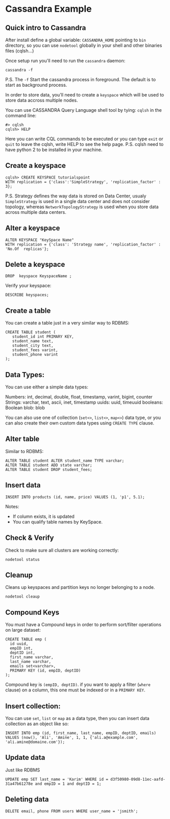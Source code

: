 # Cassandra Example

## Quick intro to Cassandra
After install define a global variable: `CASSANDRA_HOME` pointing to `bin` directory, so you can use `nodetool` globally in your shell and other binaries files (cqlsh...)

Once setup run you'll need to run the `cassandra` daemon:
```
cassandra -f
```
P.S. The `-f` Start the cassandra process in foreground. The default is to start as background process.

In order to store data, you'll need to create a `keyspace` which will be used to store data accross multiple nodes.

You can use CASSANDRA Query Language shell tool by tying: `cqlsh` in the command line:
```
#> cqlsh
cqlsh> HELP
```
Here you can write CQL commands to be executed or you can type `exit` or `quit` to leave the cqlsh, write HELP to see the help page.
P.S. cqlsh need to have python 2 to be installed in your machine.

## Create a keyspace
```
cqlsh> CREATE KEYSPACE tutorialspoint
WITH replication = {'class':'SimpleStrategy', 'replication_factor' : 3};
```
P.S. Strategy defines the way data is stored on Data Center, usualy `SimpleStrategy` is used in a single data center and does not consider topology, whereas `NetworkTopologyStrategy` is used when you store data across multiple data centers.

## Alter a keyspace
```
ALTER KEYSPACE "KeySpace Name"  
WITH replication = {'class': 'Strategy name', 'replication_factor' : 'No.Of  replicas'};
```

## Delete a keyspace
```
DROP  keyspace KeyspaceName ;  
```
Verify your keyspace:
```
DESCRIBE keyspaces;
```

## Create a table
You can create a table just in a very similar way to RDBMS:
```
CREATE TABLE student (
   student_id int PRIMARY KEY,
   student_name text,
   student_city text,
   student_fees varint,
   student_phone varint
);
```
## Data Types:
You can use either a simple data types:

Numbers: int, decimal, double, float, timestamp, varint, bigint, counter
Strings: varchar, text, ascii, inet, timestamp
uuids: uuid, timeuuid
booleans: Boolean
blob: blob

You can also use one of collection (`set<>`, `list<>`, `map<>`) data type, or you can also create their own custom data types using `CREATE TYPE` clause.

## Alter table
Similar to RDBMS:
```
ALTER TABLE student ALTER student_name TYPE varchar;
ALTER TABLE student ADD state varchar;
ALTER TABLE student DROP student_fees;
```

## Insert data
```
INSERT INTO products (id, name, price) VALUES (1, 'p1', 5.1);
```
Notes:
- If column exists, it is updated
- You can qualify table names by KeySpace.

## Check & Verify
Check to make sure all clusters are working correctly:
```
nodetool status
```

## Cleanup
Cleans up keyspaces and partition keys no longer belonging to a node.
```
nodetool cleaup
```

## Compound Keys
You must have a Compound keys in order to perform sort/filter operations on large dataset:
```
CREATE TABLE emp (
  id uuid,
  empID int,
  deptID int,
  first_name varchar,
  last_name varchar,
  emails set<varchar>,
  PRIMARY KEY (id, empID, deptID)
);
```
Compound key is `(empID, deptID)`.
if you want to apply a filter (`where` clause) on a column, this one must be indexed or in a `PRIMARY KEY`.

## Insert collection:
You can use `set`, `list` or `map` as a data type, then you can insert data collection as an object like so:
```
INSERT INTO emp (id, first_name, last_name, empID, deptID, emails) VALUES (now(), 'Ali', 'Amine', 1, 1, {'ali.a@example.com', 'ali.amine@domaine.com'});
```
## Update data
Just like RDBMS
```
UPDATE emp SET last_name = 'Karim' WHERE id = d3f50980-09d8-11ec-aafd-31a47b61278e and empID = 1 and deptID = 1;
```

## Deleting data
```
DELETE email, phone FROM users WHERE user_name = 'jsmith';
```
